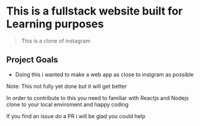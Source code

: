 # This is a fullstack website built for Learning purposes 

> This is a clone of instagram 


## Project Goals

- Doing this i wanted to make a web app as close to instgram as possible 

Note: This not fully yet done but it will get better

In order to contribute to this you need to familiar with Reactjs and Nodejs clone to your local enviroment and happy coding


If you find an issue do a PR i will be glad you could help
